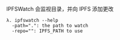 IPFSWatch 会监视目录，并向 IPFS 添加更改

```
λ. ipfswatch --help
  -path=".": the path to watch
  -repo="": IPFS_PATH to use
```
